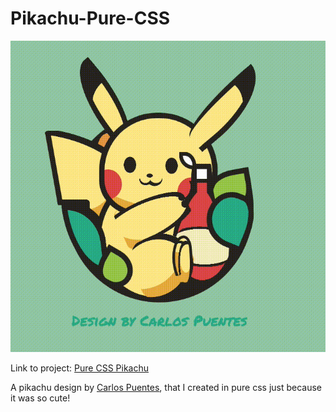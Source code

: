 # Pikachu-Pure-CSS

![Pure CSS Pikachu](PikachuPureCSS.gif)

Link to project: [Pure CSS Pikachu](https://brave-feynman-54ff26.netlify.app/)

A pikachu design by [Carlos Puentes](https://dribbble.com/shots/14147543-Pikachu), that I created in pure css just because it was so cute!
